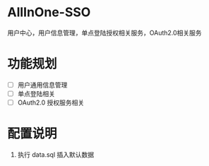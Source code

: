 # AllInOne-SSO
用户中心，用户信息管理，单点登陆授权相关服务，OAuth2.0相关服务

# 功能规划
- [ ] 用户通用信息管理
- [ ] 单点登陆相关
- [ ] OAuth2.0 授权服务相关

# 配置说明
1. 执行 data.sql 插入默认数据